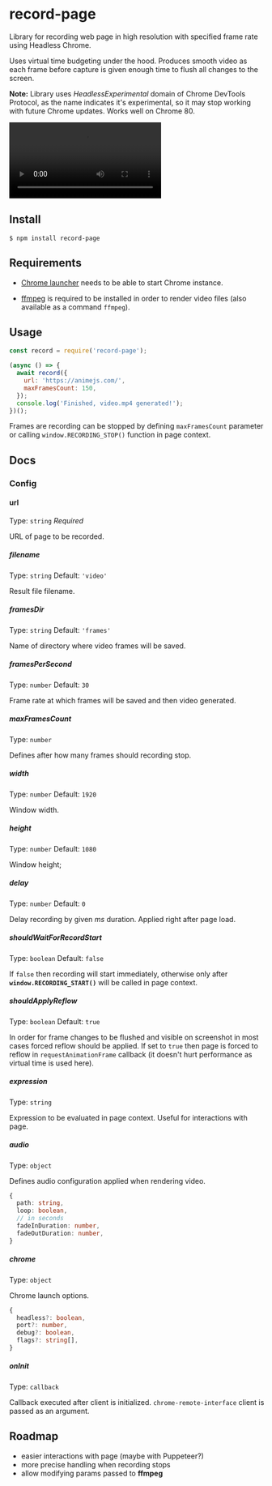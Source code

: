 # record-page

Library for recording web page in high resolution with specified frame rate using Headless Chrome.

Uses virtual time budgeting under the hood. Produces smooth video as each frame before capture is given enough time to flush all changes to the screen.

**Note:** Library uses *HeadlessExperimental* domain of Chrome DevTools Protocol, as the name indicates it's experimental, so it may stop working with future Chrome updates. Works well on Chrome 80.

<video controls>
    <source src="https://github.com/lnawrot/record-page/raw/master/assets/demo.mp4"
            type="video/mp4">
    Sorry, your browser doesn't support embedded videos.
</video>

## Install

```
$ npm install record-page
```

## Requirements

* [Chrome launcher](https://www.npmjs.com/package/chrome-launcher) needs to be able to start Chrome instance.

* [ffmpeg](https://www.ffmpeg.org/download.html) is required to be installed in order to render video files (also available as a command `ffmpeg`).


## Usage

```js
const record = require('record-page');

(async () => {
  await record({
    url: 'https://animejs.com/',
    maxFramesCount: 150,
  });
  console.log('Finished, video.mp4 generated!');
})();
```

Frames are recording can be stopped by defining `maxFramesCount` parameter or calling `window.RECORDING_STOP()` function in page context.

## Docs

### Config

#### url

Type: `string`
*Required*

URL of page to be recorded.

##### filename

Type: `string`
Default: `'video'`

Result file filename.

##### framesDir

Type: `string`
Default: `'frames'`

Name of directory where video frames will be saved.

##### framesPerSecond

Type: `number`
Default: `30`

Frame rate at which frames will be saved and then video generated.

##### maxFramesCount

Type: `number`

Defines after how many frames should recording stop.

##### width

Type: `number`
Default: `1920`

Window width.

##### height

Type: `number`
Default: `1080`

Window height;

##### delay

Type: `number`
Default: `0`

Delay recording by given *ms* duration. Applied right after page load.

##### shouldWaitForRecordStart

Type: `boolean`
Default: `false`

If `false` then recording will start immediately, otherwise only after **`window.RECORDING_START()`** will be called in page context.


##### shouldApplyReflow

Type: `boolean`
Default: `true`

In order for frame changes to be flushed and visible on screenshot in most cases forced reflow should be applied. If set to `true` then page is forced to reflow in `requestAnimationFrame` callback (it doesn't hurt performance as virtual time is used here).


##### expression

Type: `string`

Expression to be evaluated in page context. Useful for interactions with page.

##### audio

Type: `object`

Defines audio configuration applied when rendering video.
```ts
{
  path: string,
  loop: boolean,
  // in seconds
  fadeInDuration: number,
  fadeOutDuration: number,
}
```

##### chrome

Type: `object`

Chrome launch options.
```ts
{
  headless?: boolean,
  port?: number,
  debug?: boolean,
  flags?: string[],
}
```

##### onInit

Type: `callback`

Callback executed after client is initialized. `chrome-remote-interface` client is passed as an argument.

## Roadmap

* easier interactions with page (maybe with Puppeteer?)
* more precise handling when recording stops
* allow modifying params passed to **ffmpeg**











